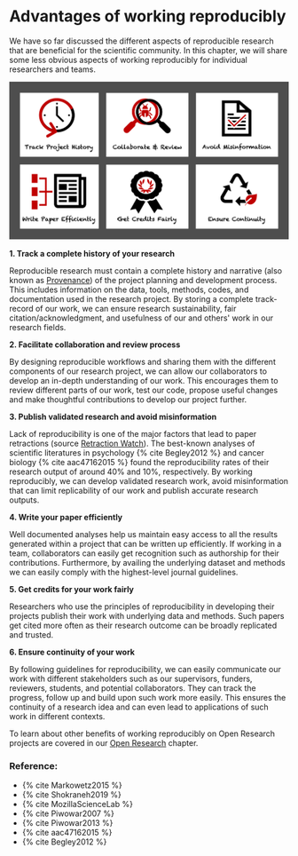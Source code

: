 # Advantages of working reproducibly

We have so far discussed the different aspects of reproducible research that are beneficial for the scientific community. In this chapter, we will share some less obvious aspects of working reproducibly for individual researchers and teams.

![Why care about working reproducibly](../../figures/reasons_reproducibility.png)

**1. Track a complete history of your research**

Reproducible research must contain a complete history and narrative (also known as [Provenance](https://en.wikipedia.org/wiki/Provenance)) of the project planning and development process. This includes information on the data, tools, methods, codes, and documentation used in the research project. By storing a complete track-record of our work, we can ensure research sustainability, fair citation/acknowledgment, and usefulness of our and others' work in our research fields.

**2. Facilitate collaboration and review process**

By designing reproducible workflows and sharing them with the different components of our research project, we can allow our collaborators to develop an in-depth understanding of our work. This encourages them to review different parts of our work, test our code, propose useful changes and make thoughtful contributions to develop our project further.

**3. Publish validated research and avoid misinformation**

Lack of reproducibility is one of the major factors that lead to paper retractions (source [Retraction Watch](https://retractionwatch.com/)). The best-known analyses of scientific literatures in psychology {% cite Begley2012 %} and cancer biology {% cite aac47162015 %} found the reproducibility rates of their research output of around 40% and 10%, respectively. By working reproducibly, we can develop validated research work, avoid misinformation that can limit replicability of our work and publish accurate research outputs.

**4. Write your paper efficiently**

Well documented analyses help us maintain easy access to all the results generated within a project that can be written up efficiently. If working in a team, collaborators can easily get recognition such as authorship for their contributions. Furthermore, by availing the underlying dataset and methods we can easily comply with the highest-level journal guidelines.

**5. Get credits for your work fairly**

Researchers who use the principles of reproducibility in developing their projects publish their work with underlying data and methods. Such papers get cited more often as their research outcome can be broadly replicated and trusted.

**6. Ensure continuity of your work**

By following guidelines for reproducibility, we can easily communicate our work with different stakeholders such as our supervisors, funders, reviewers, students, and potential collaborators. They can track the progress, follow up and build upon such work more easily. This ensures the continuity of a research idea and can even lead to applications of such work in different contexts.

To learn about other benefits of working reproducibly on Open Research projects are covered in our [Open Research](../open_research/open_research) chapter.

### Reference:

* {% cite Markowetz2015 %}
* {% cite Shokraneh2019 %}
* {% cite MozillaScienceLab %}
* {% cite Piwowar2007 %}
* {% cite Piwowar2013 %}
* {% cite aac47162015 %}
* {% cite Begley2012 %}
